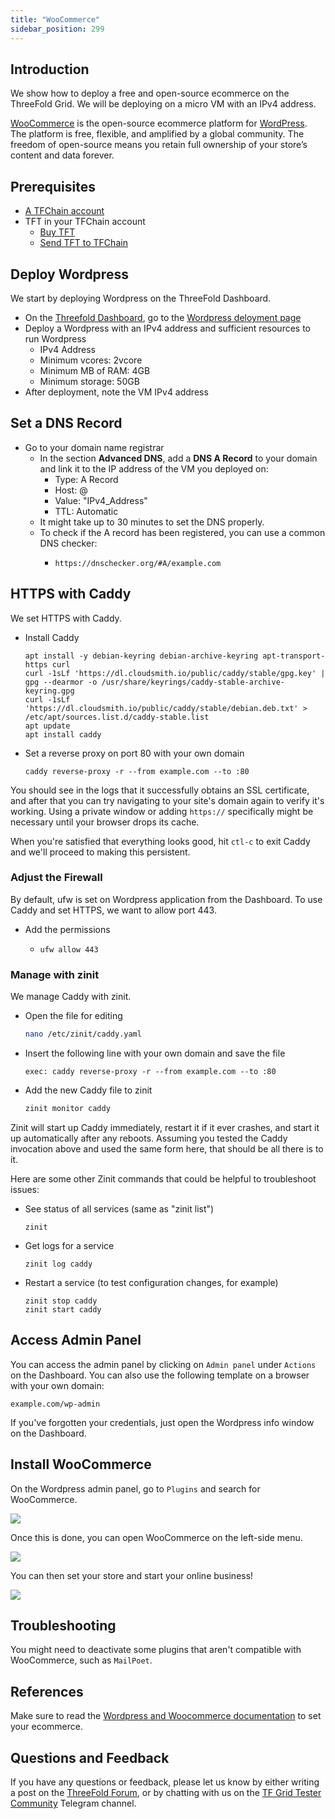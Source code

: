 ```yaml
---
title: "WooCommerce"
sidebar_position: 299
---
```






## Introduction

We show how to deploy a free and open-source ecommerce on the ThreeFold Grid. We will be deploying on a micro VM with an IPv4 address.

[WooCommerce](https://woocommerce.com/) is the open-source ecommerce platform for [WordPress](https://wordpress.com/). The platform is free, flexible, and amplified by a global community. The freedom of open-source means you retain full ownership of your store’s content and data forever.

## Prerequisites

- [A TFChain account](../../../dashboard/wallet_connector.md)
- TFT in your TFChain account
  - [Buy TFT](../../../threefold_token/buy_sell_tft/buy_sell_tft.md)
  - [Send TFT to TFChain](../../../threefold_token/tft_bridges/tfchain_stellar_bridge.md)

## Deploy Wordpress

We start by deploying Wordpress on the ThreeFold Dashboard.

* On the [Threefold Dashboard](https://dashboard.grid.tf/#/), go to the [Wordpress deloyment page](https://dashboard.test.grid.tf/#/deploy/applications/wordpress/)
* Deploy a Wordpress with an IPv4 address and sufficient resources to run Wordpress
  * IPv4 Address
  * Minimum vcores: 2vcore
  * Minimum MB of RAM: 4GB
  * Minimum storage: 50GB
* After deployment, note the VM IPv4 address

## Set a DNS Record

* Go to your domain name registrar
  * In the section **Advanced DNS**, add a **DNS A Record** to your domain and link it to the IP address of the VM you deployed on:
    * Type: A Record
    * Host: @
    * Value: "IPv4_Address"
    * TTL: Automatic
  * It might take up to 30 minutes to set the DNS properly.
  * To check if the A record has been registered, you can use a common DNS checker:
    * ```
      https://dnschecker.org/#A/example.com
      ```

## HTTPS with Caddy

We set HTTPS with Caddy.

- Install Caddy
    ```
    apt install -y debian-keyring debian-archive-keyring apt-transport-https curl
    curl -1sLf 'https://dl.cloudsmith.io/public/caddy/stable/gpg.key' | gpg --dearmor -o /usr/share/keyrings/caddy-stable-archive-keyring.gpg
    curl -1sLf 'https://dl.cloudsmith.io/public/caddy/stable/debian.deb.txt' > /etc/apt/sources.list.d/caddy-stable.list
    apt update
    apt install caddy
    ```
- Set a reverse proxy on port 80 with your own domain
    ```
    caddy reverse-proxy -r --from example.com --to :80
    ```

You should see in the logs that it successfully obtains an SSL certificate, and after that you can try navigating to your site's domain again to verify it's working. Using a private window or adding `https://` specifically might be necessary until your browser drops its cache.

When you're satisfied that everything looks good, hit `ctl-c` to exit Caddy and we'll proceed to making this persistent.

### Adjust the Firewall

By default, ufw is set on Wordpress application from the Dashboard. To use Caddy and set HTTPS, we want to allow port 443.

* Add the permissions
  * ```
    ufw allow 443
    ```

### Manage with zinit

We manage Caddy with zinit.

- Open the file for editing
    ```bash
    nano /etc/zinit/caddy.yaml
    ```
- Insert the following line with your own domain and save the file
    ```
    exec: caddy reverse-proxy -r --from example.com --to :80
    ```
- Add the new Caddy file to zinit
    ```bash
    zinit monitor caddy
    ```

Zinit will start up Caddy immediately, restart it if it ever crashes, and start it up automatically after any reboots. Assuming you tested the Caddy invocation above and used the same form here, that should be all there is to it. 

Here are some other Zinit commands that could be helpful to troubleshoot issues:

- See status of all services (same as "zinit list")
    ```
    zinit
    ```
- Get logs for a service
    ```
    zinit log caddy
    ```
- Restart a service (to test configuration changes, for example)
    ```
    zinit stop caddy
    zinit start caddy
    ```

## Access Admin Panel

You can access the admin panel by clicking on `Admin panel` under `Actions` on the Dashboard. You can also use the following template on a browser with your own domain:

```
example.com/wp-admin
```

If you've forgotten your credentials, just open the Wordpress info window on the Dashboard.

## Install WooCommerce

On the Wordpress admin panel, go to `Plugins` and search for WooCommerce.

![](./img/woocommerce_1.png)

Once this is done, you can open WooCommerce on the left-side menu.

![](./img/woocommerce_2.png)

You can then set your store and start your online business!

![](./img/woocommerce_3.png)

## Troubleshooting

You might need to deactivate some plugins that aren't compatible with WooCommerce, such as `MailPoet`.

## References

Make sure to read the [Wordpress and Woocommerce documentation](https://woocommerce.com/document/woocommerce-self-service-guide) to set your ecommerce.

## Questions and Feedback

If you have any questions or feedback, please let us know by either writing a post on the [ThreeFold Forum](https://forum.threefold.io/), or by chatting with us on the [TF Grid Tester Community](https://t.me/threefoldtesting) Telegram channel.